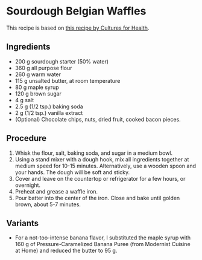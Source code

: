 # Sourdough Belgian Waffles

This recipe is based on [this recipe by Cultures for Health](https://www.culturesforhealth.com/learn/recipe/sourdough-recipes/sourdough-belgian-waffles/).

## Ingredients

* 200 g sourdough starter (50% water)
* 360 g all purpose flour
* 260 g warm water
* 115 g unsalted butter, at room temperature
* 80 g maple syrup
* 120 g brown sugar
* 4 g salt
* 2.5 g (1/2 tsp.) baking soda
* 2 g (1/2 tsp.) vanilla extract
* (Optional) Chocolate chips, nuts, dried fruit, cooked bacon pieces.

## Procedure

1. Whisk the flour, salt, baking soda, and sugar in a medium bowl.
2. Using a stand mixer with a dough hook, mix all ingredients together at medium speed for 10-15 minutes. Alternatively, use a wooden spoon and your hands. The dough will be soft and sticky.
3. Cover and leave on the countertop or refrigerator for a few hours, or overnight.
4. Preheat and grease a waffle iron.
5. Pour batter into the center of the iron. Close and bake until golden brown, about 5-7 minutes.

## Variants
* For a not-too-intense banana flavor, I substituted the maple syrup with 160 g of Pressure-Caramelized Banana Puree (from Modernist Cuisine at Home) and reduced the butter to 95 g.
